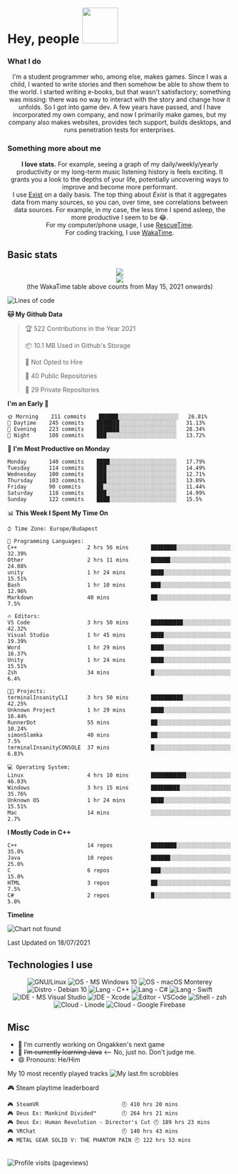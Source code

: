 # Hey, people <img src="https://github.com/simonSlamka/simonSlamka/blob/834880a865bb9b629ecbd092282f6ec3f9afb45d/v.gif" width="80px">

### What I do
<p align="center">
I'm a student programmer who, among else, makes games. Since I was a child, I wanted to write stories and then somehow be able to show them to the world. I started writing e-books, but that wasn't satisfactory; something was missing: there was no way to interact with the story and change how it unfolds. So I got into game dev. A few years have passed, and I have incorporated my own company, and now I primarily make games, but my company also makes websites, provides tech support, builds desktops, and runs penetration tests for enterprises.
</p>

### Something more about me
<p align="center">
<b>I love stats.</b> For example, seeing a graph of my daily/weekly/yearly productivity or my long-term music listening history is feels exciting. It grants you a look to the depths of your life, potentially uncovering ways to improve and become more performant.
<br/>I use <a href="exist.io">Exist</a> on a daily basis. The top thing about <i>Exist</i> is that it aggregates data from many sources, so you can, over time, see correlations between data sources. For example, in my case, the less time I spend asleep, the more productive I seem to be 😂.
<br/>For my computer/phone usage, I use <a href="rescuetime.com">RescueTime</a>.
<br/>For coding tracking, I use <a href="wakatime.com/simonSlamka">WakaTime</a>.
</p>

## Basic stats
<p align="center">
    <a href="https://ongakken.com/">
        <img align="center" src="https://github-readme-stats.vercel.app/api?username=simonSlamka&theme=chartreuse-dark&include_all_commits=true&count_private=true&line_height=25&show_icons=true" />
    </a>
    </br>
    <a href="https://wakatime.com/@simonSlamka">
        <img align="center" src="https://github-readme-stats.vercel.app/api/wakatime?username=simonSlamka&custom_title=Simon's%20WakaTime%20Stats&theme=chartreuse-dark"/>
    </a>
    <br/>
    (the WakaTime table above counts from May 15, 2021 onwards)
    <br/>

<!--START_SECTION:waka-->
![Lines of code](https://img.shields.io/badge/From%20Hello%20World%20I%27ve%20Written-4.8%20million%20lines%20of%20code-blue)

**🐱 My Github Data** 

> 🏆 522 Contributions in the Year 2021
 > 
> 📦 10.1 MB Used in Github's Storage 
 > 
> 🚫 Not Opted to Hire
 > 
> 📜 40 Public Repositories 
 > 
> 🔑 29 Private Repositories  
 > 
**I'm an Early 🐤** 

```text
🌞 Morning    211 commits    ██████░░░░░░░░░░░░░░░░░░░   26.81% 
🌆 Daytime    245 commits    ███████░░░░░░░░░░░░░░░░░░   31.13% 
🌃 Evening    223 commits    ███████░░░░░░░░░░░░░░░░░░   28.34% 
🌙 Night      108 commits    ███░░░░░░░░░░░░░░░░░░░░░░   13.72%

```
📅 **I'm Most Productive on Monday** 

```text
Monday       140 commits    ████░░░░░░░░░░░░░░░░░░░░░   17.79% 
Tuesday      114 commits    ███░░░░░░░░░░░░░░░░░░░░░░   14.49% 
Wednesday    100 commits    ███░░░░░░░░░░░░░░░░░░░░░░   12.71% 
Thursday     103 commits    ███░░░░░░░░░░░░░░░░░░░░░░   13.09% 
Friday       90 commits     ██░░░░░░░░░░░░░░░░░░░░░░░   11.44% 
Saturday     118 commits    ███░░░░░░░░░░░░░░░░░░░░░░   14.99% 
Sunday       122 commits    ████░░░░░░░░░░░░░░░░░░░░░   15.5%

```


📊 **This Week I Spent My Time On** 

```text
⌚︎ Time Zone: Europe/Budapest

💬 Programming Languages: 
C++                      2 hrs 56 mins       ████████░░░░░░░░░░░░░░░░░   32.39% 
Other                    2 hrs 11 mins       ██████░░░░░░░░░░░░░░░░░░░   24.08% 
unity                    1 hr 24 mins        ████░░░░░░░░░░░░░░░░░░░░░   15.51% 
Bash                     1 hr 10 mins        ███░░░░░░░░░░░░░░░░░░░░░░   12.96% 
Markdown                 40 mins             ██░░░░░░░░░░░░░░░░░░░░░░░   7.5%

🔥 Editors: 
VS Code                  3 hrs 50 mins       ██████████░░░░░░░░░░░░░░░   42.32% 
Visual Studio            1 hr 45 mins        ████░░░░░░░░░░░░░░░░░░░░░   19.39% 
Word                     1 hr 29 mins        ████░░░░░░░░░░░░░░░░░░░░░   16.37% 
Unity                    1 hr 24 mins        ████░░░░░░░░░░░░░░░░░░░░░   15.51% 
Zsh                      34 mins             █░░░░░░░░░░░░░░░░░░░░░░░░   6.4%

🐱‍💻 Projects: 
terminalInsanityCLI      3 hrs 50 mins       ██████████░░░░░░░░░░░░░░░   42.25% 
Unknown Project          1 hr 29 mins        ████░░░░░░░░░░░░░░░░░░░░░   16.44% 
RunnerDot                55 mins             ██░░░░░░░░░░░░░░░░░░░░░░░   10.24% 
simonSlamka              40 mins             ██░░░░░░░░░░░░░░░░░░░░░░░   7.5% 
terminalInsanityCONSOLE  37 mins             █░░░░░░░░░░░░░░░░░░░░░░░░   6.83%

💻 Operating System: 
Linux                    4 hrs 10 mins       ███████████░░░░░░░░░░░░░░   46.03% 
Windows                  3 hrs 15 mins       █████████░░░░░░░░░░░░░░░░   35.76% 
Unknown OS               1 hr 24 mins        ████░░░░░░░░░░░░░░░░░░░░░   15.51% 
Mac                      14 mins             ░░░░░░░░░░░░░░░░░░░░░░░░░   2.7%

```

**I Mostly Code in C++** 

```text
C++                      14 repos            ████████░░░░░░░░░░░░░░░░░   35.0% 
Java                     10 repos            ██████░░░░░░░░░░░░░░░░░░░   25.0% 
C                        6 repos             ███░░░░░░░░░░░░░░░░░░░░░░   15.0% 
HTML                     3 repos             ██░░░░░░░░░░░░░░░░░░░░░░░   7.5% 
C#                       2 repos             █░░░░░░░░░░░░░░░░░░░░░░░░   5.0%

```


**Timeline**

![Chart not found](https://raw.githubusercontent.com/simonSlamka/simonSlamka/main/charts/bar_graph.png) 


 Last Updated on 18/07/2021
<!--END_SECTION:waka-->

</p>

## Technologies I use
<p align="center">
  <a>
    <img src="https://img.shields.io/badge/OS-GNU%2FLinux-informational?style=flat&color=0000ff" alt="GNU/Linux"/>
  </a>
  <a>
    <img src="https://img.shields.io/badge/OS-Microsoft%20Windows%2010-informational?style=flat&color=0000ff" alt="OS - MS Windows 10"/>
  </a>
  <a>
    <img src="https://img.shields.io/badge/OS-macOS%20Monterey-informational?style=flat&color=0000ff" alt="OS - macOS Monterey"/>
  </a>
  <a>
    <img src="https://img.shields.io/badge/Distro-Debian%2010-informational?style=flat&color=0000ff" alt="Distro - Debian 10"/>
  </a>
  <a>
    <img src="https://img.shields.io/badge/Lang-C++-informational?style=flat&color=0000ff" alt="Lang - C++"/>
  </a>
  <a>
    <img src="https://img.shields.io/badge/Lang-C%23-informational?style=flat&color=0000ff" alt="Lang - C#"/>
  </a>
  <a>
    <img src="https://img.shields.io/badge/Lang-Swift-informational?style=flat&color=0000ff" alt="Lang - Swift"/>
  </a>
  <a>
    <img src="https://img.shields.io/badge/IDE-Microsoft%20Visual%20Studio-informational?style=flat&color=0000ff" alt="IDE - MS Visual Studio"/>
  </a>
  <a>
    <img src="https://img.shields.io/badge/IDE-Xcode-informational?style=flat&color=0000ff" alt="IDE - Xcode"/>
  </a>
  <a>
    <img src="https://img.shields.io/badge/Editor-VSCode-informational?style=flat&color=0000ff" alt="Editor - VSCode"/>
  </a>
  <a>
    <img src="https://img.shields.io/badge/Shell-zsh-informational?style=flat&color=0000ff" alt="Shell - zsh"/>
  </a>
  <a>
    <img src="https://img.shields.io/badge/Cloud-linode-informational?style=flat&color=0000ff" alt="Cloud - Linode"/>
  </a>
  <a>
    <img src="https://img.shields.io/badge/Cloud-Google%20Firebase-informational?style=flat&color=0000ff" alt="Cloud - Google Firebase"/>
  </a>
</p>

## Misc
<p align="center">
<ul>
    <li>🔭 I’m currently working on Ongakken's next game</li>
    <li>🌱 <s>I’m currently learning Java</s> <-- No, just no. Don't judge me.</li>
    <li>😄 Pronouns: He/Him</li>
</ul>
  My 10 most recently played tracks
  <a>
    <img src="https://lastfm-recently-played.vercel.app/api?user=simtoon1011&width=500&count=10" alt="My last.fm scrobbles"/>
  </a>

  <!-- steam-box start -->
🎮 Steam playtime leaderboard
```text
🎮 SteamVR                          🕘 410 hrs 20 mins
🎮 Deus Ex: Mankind Divided™        🕘 264 hrs 21 mins
🎮 Deus Ex: Human Revolution - Director's Cut 🕘 189 hrs 23 mins
🎮 VRChat                           🕘 140 hrs 43 mins
🎮 METAL GEAR SOLID V: THE PHANTOM PAIN 🕘 122 hrs 53 mins
```
<!-- Powered by https://github.com/YouEclipse/steam-box . -->
<!-- steam-box end -->

  </br>
  <a>
    <img src="https://komarev.com/ghpvc/?username=simonSlamka" alt="Profile visits (pageviews)"/>
  </a>
</p>
